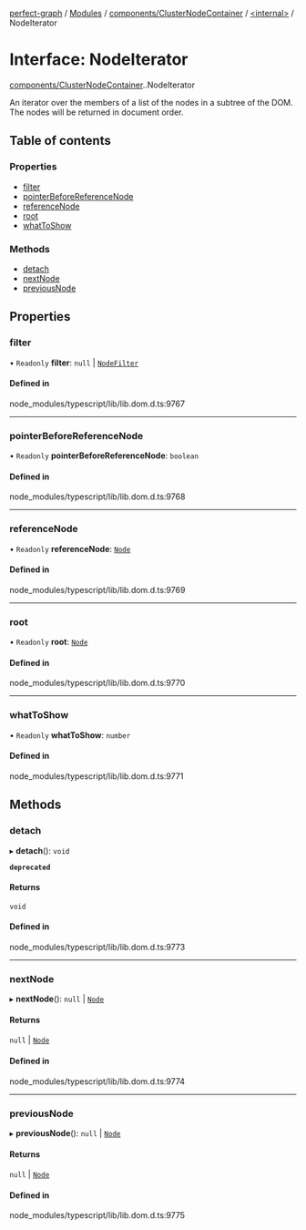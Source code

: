 [perfect-graph](../README.md) / [Modules](../modules.md) / [components/ClusterNodeContainer](../modules/components_ClusterNodeContainer.md) / [<internal\>](../modules/components_ClusterNodeContainer._internal_.md) / NodeIterator

# Interface: NodeIterator

[components/ClusterNodeContainer](../modules/components_ClusterNodeContainer.md).[<internal>](../modules/components_ClusterNodeContainer._internal_.md).NodeIterator

An iterator over the members of a list of the nodes in a subtree of the DOM. The nodes will be returned in document order.

## Table of contents

### Properties

- [filter](components_ClusterNodeContainer._internal_.NodeIterator.md#filter)
- [pointerBeforeReferenceNode](components_ClusterNodeContainer._internal_.NodeIterator.md#pointerbeforereferencenode)
- [referenceNode](components_ClusterNodeContainer._internal_.NodeIterator.md#referencenode)
- [root](components_ClusterNodeContainer._internal_.NodeIterator.md#root)
- [whatToShow](components_ClusterNodeContainer._internal_.NodeIterator.md#whattoshow)

### Methods

- [detach](components_ClusterNodeContainer._internal_.NodeIterator.md#detach)
- [nextNode](components_ClusterNodeContainer._internal_.NodeIterator.md#nextnode)
- [previousNode](components_ClusterNodeContainer._internal_.NodeIterator.md#previousnode)

## Properties

### filter

• `Readonly` **filter**: ``null`` \| [`NodeFilter`](../modules/components_ClusterNodeContainer._internal_.md#nodefilter)

#### Defined in

node_modules/typescript/lib/lib.dom.d.ts:9767

___

### pointerBeforeReferenceNode

• `Readonly` **pointerBeforeReferenceNode**: `boolean`

#### Defined in

node_modules/typescript/lib/lib.dom.d.ts:9768

___

### referenceNode

• `Readonly` **referenceNode**: [`Node`](../modules/components_ClusterNodeContainer._internal_.md#node)

#### Defined in

node_modules/typescript/lib/lib.dom.d.ts:9769

___

### root

• `Readonly` **root**: [`Node`](../modules/components_ClusterNodeContainer._internal_.md#node)

#### Defined in

node_modules/typescript/lib/lib.dom.d.ts:9770

___

### whatToShow

• `Readonly` **whatToShow**: `number`

#### Defined in

node_modules/typescript/lib/lib.dom.d.ts:9771

## Methods

### detach

▸ **detach**(): `void`

**`deprecated`**

#### Returns

`void`

#### Defined in

node_modules/typescript/lib/lib.dom.d.ts:9773

___

### nextNode

▸ **nextNode**(): ``null`` \| [`Node`](../modules/components_ClusterNodeContainer._internal_.md#node)

#### Returns

``null`` \| [`Node`](../modules/components_ClusterNodeContainer._internal_.md#node)

#### Defined in

node_modules/typescript/lib/lib.dom.d.ts:9774

___

### previousNode

▸ **previousNode**(): ``null`` \| [`Node`](../modules/components_ClusterNodeContainer._internal_.md#node)

#### Returns

``null`` \| [`Node`](../modules/components_ClusterNodeContainer._internal_.md#node)

#### Defined in

node_modules/typescript/lib/lib.dom.d.ts:9775

